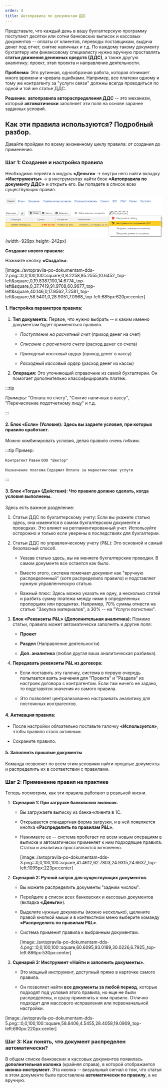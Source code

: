```yaml
---
order: 4
title: Автоправила по документам ДДС
---
```


Представьте, что каждый день в вашу бухгалтерскую программу  поступают десятки или сотни банковских выписок и кассовых документов -- оплаты от клиентов, переводы поставщикам, выдача денег под отчет, снятие наличных и т.д. По каждому такому документу бухгалтеру или финансовому специалисту нужно вручную проставлять **статьи движения денежных средств (ДДС)**, а также другую аналитику: проект, этап проекта и направление деятельности.

**Проблема:** Это рутинная, однообразная работа, которая отнимает много времени и чревата ошибками. Например, все платежи одному и тому же контрагенту за "услуги связи" должны всегда проводиться по одной и той же статье ДДС.

**Решение:** **автоправила автораспределения ДДС** -- это механизм, который **автоматически** заполняет эти поля на основе заранее заданных условий.

## **Как эти правила используются? Подробный разбор.**

Давайте пройдем по всему жизненному циклу правила: от создания до применения.

### **Шаг 1: Создание и настройка правила**

Необходимо перейти в модуль **«Деньги»** -> внутри него найти вкладку **«Инструменты»** -> в инструментах найти блок **«Автоправила по документу ДДС»** и открыть его. Вы попадете в список всех существующих правил.

![](./avtopravila-po-dokumentam-dds.png){width=929px height=242px}



**Создание нового правила:**

Нажмите кнопку **«Создать»**.

[image:./avtopravila-po-dokumentam-dds-2.png:::0,0,100,100::square,0,8.2258,85.2555,10.6452,,top-left&square,0,19.8387,100,14.6774,,top-left&square,0,37.7419,91.9708,60.9677,,top-left&square,40.146,0,17.9562,7.2581,,top-left&square,58.5401,0,28.9051,7.0968,,top-left:685px:620px:center]

#### **1\. Настройка параметров правила:**

1. **Тип документа:** Первое, что нужно выбрать -- к каким именно документам будет применяться правило.

   -  *Поступление на расчетный счет* (приход денег на счет)

   -  *Списание с расчетного счета* (расход денег со счета)

   -  *Приходный кассовый ордер* (приход денег в кассу)

   -  *Расходный кассовый ордер* (расход денег из кассы)

2. **Операция:** Это уточняющий справочник из самой бухгалтерии. Он помогает дополнительно классифицировать платеж.

:::tip 

*Примеры:* "Оплата по счету", "Снятие наличных в кассу", "Перечисление подотчетному лицу" и т.д.

:::

#### **2\. Блок «Если» (Условия):** Здесь вы задаете условия, при которых правило сработает.

Можно комбинировать условия, делая правило очень гибким.

:::tip Пример:

`Контрагент` `Равен` `ООО "Вектор"`

`Назначение платежа` `Содержит` `Оплата за маркетинговые услуги`

:::

#### **3\. Блок «Тогда» (Действия):** Что правило должно сделать, когда условия выполнены.

Здесь есть важное разделение:

1. Статьи ДДС по бухгалтерскому учету: Если вы укажете статью здесь, она изменится в самом бухгалтерском документе и проводках. Это влияет на регламентированный учет. Используйте осторожно и только если уверены в последствиях для бухгалтерии.

2. Статьи ДДС по управленческому учету (P&L): Это основной и самый безопасный способ.

   -  Указав статью здесь, вы не меняете бухгалтерские проводки. В самом документе все остается как было.

   -  Вместо этого, система помечает документ как "вручную распределенный" (хотя распределило правило) и подставляет нужную управленческую статью.

   -  Важный плюс: Здесь можно указать не одну, а несколько статей и разбить сумму платежа между ними в определенных пропорциях или процентах. Например, 70% суммы отнести на статью "Закупка материалов", а 30% -- на "Услуги логистики".

3. **Блок «Реквизиты P&L» (Дополнительная аналитика):** Помимо статьи, правило может автоматически заполнять и другие поля:

   -  **Проект**

   -  **Раздел** (Направление деятельности)

   -  **Доп. аналитика** (любая другая ваша аналитическая разбивка).

4. **Передавать реквизиты P&L из договора:**

   -  Если поставить эту галочку, система в первую очередь попытается взять значения для "Проекта" и "Раздела" из настроек договора с контрагентом. Если там ничего не задано, то подставятся значения из самого правила.

   -  Это позволяет централизованно настраивать аналитику для постоянных контрагентов.

#### **4\. Активация правила:**

-  После настройки обязательно поставьте галочку **«Используется»**, чтобы правило стало активным.

-  Сохраните правило.

#### 5\. Заполнить прошлые документы

Команда позволяет по всем этим условиям найти прошлые документы и распределить их  в соответствии с правилами.



### **Шаг 2: Применение правил на практике**

Теперь посмотрим, как эти правила работают в реальной жизни.

1. **Сценарий 1: При загрузке банковских выписок.**

   -  Вы загружаете выписку из банка-клиента в 1С.

   -  Открывается стандартная форма загрузки, и в ней появляется кнопка **«Распределить по правилам P&L»**.

   -  Нажимаете ее -- система пробегает по всем новым операциям в выписке и автоматически применяет к ним подходящие правила. Статьи и аналитика проставляются мгновенно.

      [image:./avtopravila-po-dokumentam-dds-3.png:::0,0,100,100::square,41.4612,62.7803,24.9315,24.6637,,top-left:1095px:223px:center]

2. **Сценарий 2: Ручной запуск для существующих документов.**

   -  Вы можете распределить документы "задним числом".

   -  Перейдите в список всех банковских и кассовых документов (вкладка **«Деньги»**).

   -  Выделите нужные документы (можно несколько), щелкните правой кнопкой мыши и в контекстном меню выберите команду **«Распределить по правилам P&L»**.

   -  Система применит правила к выбранным документам.

      [image:./avtopravila-po-dokumentam-dds-4.png:::0,0,100,100::square,60.6095,93.0189,30.0226,6.7925,,top-left:886px:530px:center]

      

3. **Сценарий 3: Инструмент «Найти и заполнить документы».**

   -  Это мощный инструмент, доступный прямо в карточке самого правила.

   -  Он позволяет найти **все документы за любой период**, которые подходят под условия этого правила, но еще не были распределены, и сразу применить к ним правило. Отлично подходит для массового исправления или первоначальной настройки.

[image:./avtopravila-po-dokumentam-dds-5.png:::0,0,100,100::square,58.8406,4.5455,28.4058,19.0909,,top-left:690px:220px:center]



### **Шаг 3: Как понять, что документ распределен автоматически?**

В общем списке банковских и кассовых документов появилась **дополнительная колонка** (крайняя справа), в которой отображается **иконка-инструмент**. Эта иконка -- визуальный сигнал о том, что статья в этом документе была проставлена **автоматически по правилу**, а не вручную.